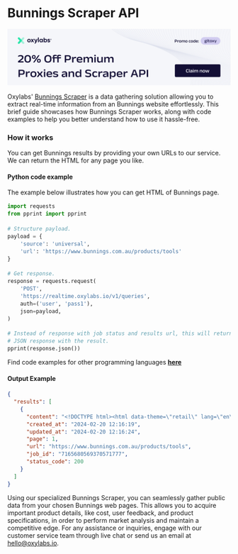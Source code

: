 # Bunnings Scraper API

[![Oxylabs promo code](https://raw.githubusercontent.com/oxylabs/product-integrations/refs/heads/master/Affiliate-Universal-1090x275.png)](https://oxylabs.go2cloud.org/aff_c?offer_id=7&aff_id=877&url_id=112)

Oxylabs' [Bunnings Scraper](https://oxylabs.io/products/scraper-api/ecommerce/bunnings?utm_source=github&utm_medium=repositories&utm_campaign=product) is a data gathering solution allowing you to extract real-time information from an Bunnings website effortlessly. This brief guide showcases how Bunnings Scraper works, along with code examples to help you better understand how to use it hassle-free.

### How it works

You can get Bunnings results by providing your own URLs to our service. We can return the HTML for any page you like.

#### Python code example

The example below illustrates how you can get HTML of Bunnings page.

```python
import requests
from pprint import pprint

# Structure payload.
payload = {
    'source': 'universal',
    'url': 'https://www.bunnings.com.au/products/tools'
}

# Get response.
response = requests.request(
    'POST',
    'https://realtime.oxylabs.io/v1/queries',
    auth=('user', 'pass1'),
    json=payload,
)

# Instead of response with job status and results url, this will return the
# JSON response with the result.
pprint(response.json())
```
Find code examples for other programming languages [**here**](https://github.com/oxylabs/bunnings-scraper/tree/main/code%20examples)

#### Output Example
```json
{
  "results": [
    {
      "content": "<!DOCTYPE html><html data-theme=\"retail\" lang=\"en\"><head><meta charSet=\"utf-8\"/><meta content=\"initi ... </html>",
      "created_at": "2024-02-20 12:16:19",
      "updated_at": "2024-02-20 12:16:24",
      "page": 1,
      "url": "https://www.bunnings.com.au/products/tools",
      "job_id": "7165680569370571777",
      "status_code": 200
    }
  ]
}
```
Using our specialized Bunnings Scraper, you can seamlessly gather public data from your chosen Bunnings web pages. This allows you to acquire important product details, like cost, user feedback, and product specifications, in order to perform market analysis and maintain a competitive edge. For any assistance or inquiries, engage with our customer service team through live chat or send us an email at hello@oxylabs.io.
